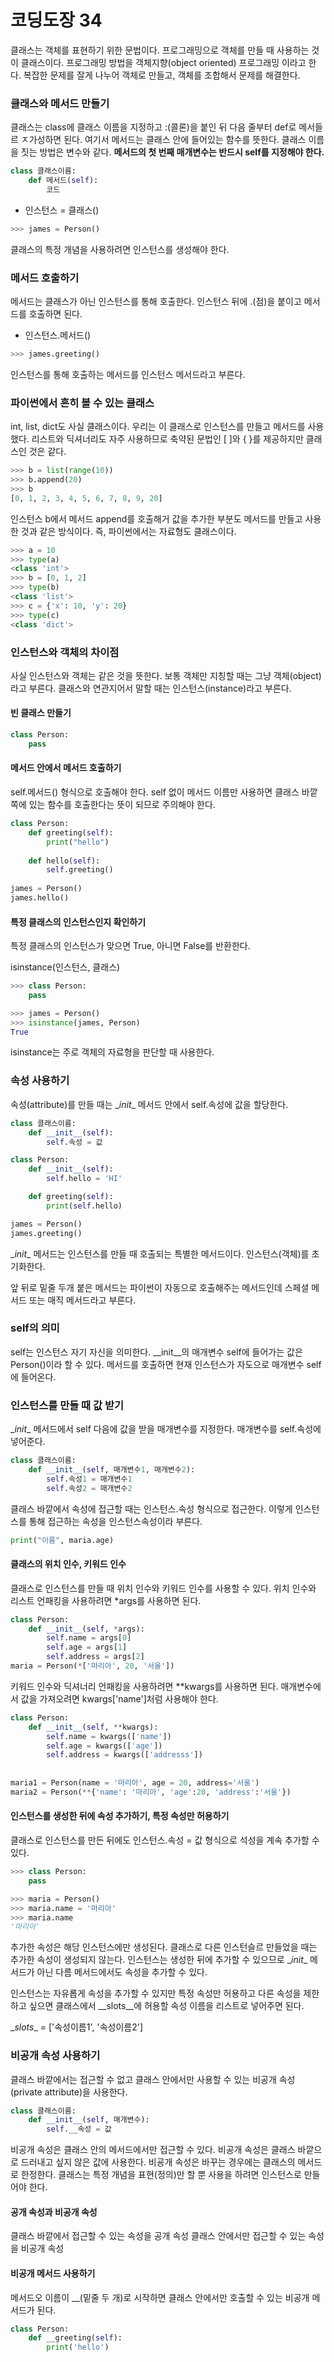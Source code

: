 # 코딩도장 34

클래스는 객체를 표현하기 위한 문법이다. 프로그래밍으로 객체를 만들 때 사용하는 것이 클래스이다. 프로그래밍 방법을 객체지향(object oriented) 프로그래밍 이라고 한다. 복잡한 문제를 잘게 나누어 객체로 만들고, 객체를 조합해서 문제를 해결한다.





### 클래스와 메서드 만들기

클래스는 class에 클래스 이름을 지정하고 :(콜론)을 붙인 뒤 다음 줄부터 def로 메서들르 ㅈ가성하면 된다. 여기서 메서드는 클래스 안에 들어있는 함수를 뜻한다. 클래스 이름을 짓는 방법은 변수와 같다. **메서드의 첫 번째 매개변수는 반드시 self를 지정해야 한다.**

```python
class 클래스이름:
	def 메서드(self):
		코드
```

- 인스턴스 = 클래스()

```python
>>> james = Person()
```

클래스의 특정 개념을 사용하려면 인스턴스를 생성해야 한다.





### 메서드 호출하기

메서드는 클래스가 아닌 인스턴스를 통해 호출한다. 인스턴스 뒤에 .(점)을 붙이고 메서드를 호출하면 된다.

- 인스턴스.메서드()

```python
>>> james.greeting()
```

인스턴스를 통해 호출하는 메서드를 인스턴스 메서드라고 부른다.





### 파이썬에서 흔히 볼 수 있는 클래스

int, list, dict도 사실 클래스이다. 우리는 이 클래스로 인스턴스를 만들고 메서드를 사용했다. 리스트와 딕셔너리도 자주 사용하므로 축약된 문법인 [ ]와 { }를 제공하지만 클래스인 것은 같다.

```python
>>> b = list(range(10))
>>> b.append(20)
>>> b
[0, 1, 2, 3, 4, 5, 6, 7, 8, 9, 20]
```

인스턴스 b에서 메서드 append를 호출해거 값을 추가한 부분도 메서드를 만들고 사용한 것과 같은 방식이다. 즉, 파이썬에서는 자료형도 클래스이다.

```python
>>> a = 10
>>> type(a)
<class 'int'>
>>> b = [0, 1, 2]
>>> type(b)
<class 'list'>
>>> c = {'x': 10, 'y': 20}
>>> type(c)
<class 'dict'>
```





### 인스턴스와 객체의 차이점

사실 인스턴스와 객체는 같은 것을 뜻한다. 보통 객체만 지칭할 때는 그냥 객체(object)라고 부른다. 클래스와 연관지어서 말할 때는 인스턴스(instance)라고 부른다.



#### 빈 클래스 만들기

```python
class Person:
	pass
```





#### 메서드 안에서 메서드 호출하기

self.메서드() 형식으로 호출해야 한다. self 없이 메서드 이름만 사용하면 클래스 바깥쪽에 있는 함수를 호출한다는 뜻이 되므로 주의해야 한다.

```python
class Person:
	def greeting(self):
		print("hello")
	
	def hello(self):
		self.greeting()
		
james = Person()
james.hello()
```





#### 특정 클래스의 인스턴스인지 확인하기

특정 클래스의 인스턴스가 맞으면 True, 아니면 False를 반환한다.

isinstance(인스턴스, 클래스)

```python
>>> class Person:
	pass

>>> james = Person()
>>> isinstance(james, Person)
True
```

isinstance는 주로 객체의 자료형을 판단할 때 사용한다.







### 속성 사용하기

속성(attribute)를 만들 때는 \__init__ 메서드 안에서 self.속성에 값을 할당한다.

```python
class 클래스이름:
	def __init__(self):
		self.속성 = 값
```

```python
class Person:
    def __init__(self):
        self.hello = 'HI'

    def greeting(self):
        print(self.hello)

james = Person()
james.greeting()
```

\__init__ 메서드는 인스턴스를 만들 때 호출되는 특별한 메서드이다. 인스턴스(객체)를 초기화한다.

앞 뒤로 밑줄 두개 붙은 메서드는 파이썬이 자동으로 호출해주는 메서드인데 스페셜 메서드 또는 매직 메서드라고 부른다.





### self의 의미

self는 인스턴스 자기 자신을 의미한다. \__init__의 매개변수 self에 들어가는 값은 Person()이라 할 수 있다. 메서드를 호출하면 현재 인스턴스가 자도으로 매개변수 self에 들어온다.





### 인스턴스를 만들 때 값 받기

\__init__ 메서드에서 self 다음에 값을 받을 매개변수를 지정한다. 매개변수를 self.속성에 넣어준다.

```python
class 클래스이름:
	def __init__(self, 매개변수1, 매개변수2):
		self.속성1 = 매개변수1
		self.속성2 = 매개변수2
```

클래스 바깥에서 속성에 접근할 때는 인스턴스.속성 형식으로 접근한다. 이렇게 인스턴스를 통해 접근하는 속성을 인스턴스속성이라 부른다.

```python
print("이름", maria.age)
```





#### 클래스의 위치 인수, 키워드 인수

클래스로 인스턴스를 만들 때 위치 인수와 키워드 인수를 사용할 수 있다. 위치 인수와 리스트 언패킹을 사용하려면 *args를 사용하면 된다.

```python
class Person:
    def __init__(self, *args):
        self.name = args[0]
        self.age = args[1]
        self.address = args[2]
maria = Person(*['마리아', 20, '서울'])
```

키워드 인수와 딕셔너리 언패킹을 사용하려면 **kwargs를 사용하면 된다. 매개변수에서 값을 가져오려면 kwargs['name']처럼 사용해야 한다.

```python
class Person:
	def __init__(self, **kwargs):
        self.name = kwargs(['name'])
        self.age = kwargs(['age'])
        self.address = kwargs(['addresss'])
        
        
maria1 = Person(name = '마리아', age = 20, address='서울')
maria2 = Person(**{'name': '마리아', 'age':20, 'address':'서울'})
```





#### 인스턴스를 생성한 뒤에 속성 추가하기, 특정 속성만 허용하기

클래스로 인스턴스를 만든 뒤에도 인스턴스.속성 = 값 형식으로 석성을 계속 추가할 수 있다.

```python
>>> class Person:
	pass

>>> maria = Person()
>>> maria.name = '마리아'
>>> maria.name
'마리아'
```

추가한 속성은 해당 인스턴스에만 생성된다. 클래스로 다른 인스턴슬르 만들었을 때는 추가한 속성이 생성되지 않는다. 인스턴스는 생성한 뒤에 추가할 수 있으므로 \__init__ 메서드가 아닌 다름 메서드에서도 속성을 추가할 수 있다.

인스턴스는 자유롭게 속성을 추가할 수 있지만 특정 속성만 허용하고 다른 속성을 제한하고 싶으면 클래스에서 \__slots__에 허용할 속성 이름을 리스트로 넣어주면 된다.

\__slots__ = ['속성이름1', '속성이름2']







### 비공개 속성 사용하기

클래스 바깥에서는 접근할 수 없고 클래스 안에서만 사용할 수 있는 비공개 속성(private attribute)을 사용한다.

```python
class 클래스이름:
	def __init__(self, 매개변수):
		self.__속성 = 값
```

비공개 속성은 클래스 안의 메서드에서만 접근할 수 있다. 비공개 속성은 클래스 바깥으로 드러내고 싶지 않은 값에 사용한다. 비굥개 속성은 바꾸는 경우에는 클래스의 메서드로 한정한다. 클래스는 특정 개념을 표현(정의)만 할 뿐 사용을 하려면 인스턴스로 만들어야 한다.





#### 공개 속성과 비공개 속성

클래스 바깥에서 접근할 수 있는 속성을 공개 속성 클래스 안에서만 접근할 수 있는 속성을 비공개 속성





#### 비공개 메서드 사용하기

메서드오 이름이 \__(밑줄 두 개)로 시작하면 클래스 안에서만 호출할 수 있는 비공개 메서드가 된다.

```python
class Person:
	def __greeting(self):
		print('hello')
```

